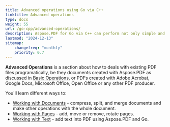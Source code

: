 ```yaml
---
title: Advanced operations using Go via C++
linktitle: Advanced operations
type: docs
weight: 55
url: /go-cpp/advanced-operations/
description: Aspose.PDF for Go via C++ can perform not only simple and easy tasks but also cope with more complex goals. Check the next section for advanced users and developers.
lastmod: "2024-12-13"
sitemap:
    changefreq: "monthly"
    priority: 0.7
---
```


**Advanced Operations** is a section about how to deals with existing PDF files programatically, be they documents created with Aspose.PDF as discussed in [Basic Operations](/pdf/go-cpp/basic-operations/), or PDFs created with Adobe Acrobat, Google Docs, Microsoft Office, Open Office or any other PDF producer.

You'll learn different ways to:

- [Working with Documents](/pdf/go-cpp/working-with-documents/) - compress, split, and merge documents and make other operations with the whole document.
- [Working with Pages](/pdf/go-cpp/working-with-pages/) - add, move or remove, rotate pages.
- [Working with Text](/pdf/go-cpp/working-with-text/) - add text into PDF using Aspose.PDF and Go.
